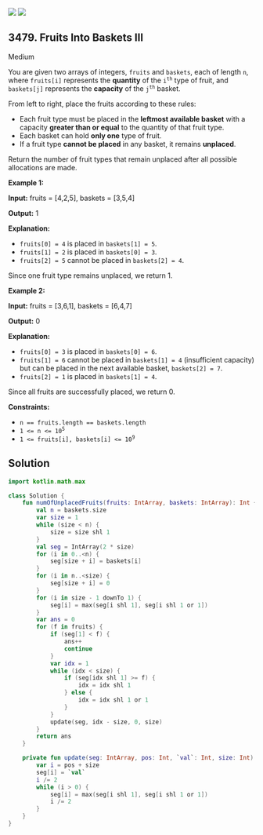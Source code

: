 [![](https://img.shields.io/github/stars/javadev/LeetCode-in-Kotlin?label=Stars&style=flat-square)](https://github.com/javadev/LeetCode-in-Kotlin)
[![](https://img.shields.io/github/forks/javadev/LeetCode-in-Kotlin?label=Fork%20me%20on%20GitHub%20&style=flat-square)](https://github.com/javadev/LeetCode-in-Kotlin/fork)

## 3479\. Fruits Into Baskets III

Medium

You are given two arrays of integers, `fruits` and `baskets`, each of length `n`, where `fruits[i]` represents the **quantity** of the <code>i<sup>th</sup></code> type of fruit, and `baskets[j]` represents the **capacity** of the <code>j<sup>th</sup></code> basket.

From left to right, place the fruits according to these rules:

*   Each fruit type must be placed in the **leftmost available basket** with a capacity **greater than or equal** to the quantity of that fruit type.
*   Each basket can hold **only one** type of fruit.
*   If a fruit type **cannot be placed** in any basket, it remains **unplaced**.

Return the number of fruit types that remain unplaced after all possible allocations are made.

**Example 1:**

**Input:** fruits = [4,2,5], baskets = [3,5,4]

**Output:** 1

**Explanation:**

*   `fruits[0] = 4` is placed in `baskets[1] = 5`.
*   `fruits[1] = 2` is placed in `baskets[0] = 3`.
*   `fruits[2] = 5` cannot be placed in `baskets[2] = 4`.

Since one fruit type remains unplaced, we return 1.

**Example 2:**

**Input:** fruits = [3,6,1], baskets = [6,4,7]

**Output:** 0

**Explanation:**

*   `fruits[0] = 3` is placed in `baskets[0] = 6`.
*   `fruits[1] = 6` cannot be placed in `baskets[1] = 4` (insufficient capacity) but can be placed in the next available basket, `baskets[2] = 7`.
*   `fruits[2] = 1` is placed in `baskets[1] = 4`.

Since all fruits are successfully placed, we return 0.

**Constraints:**

*   `n == fruits.length == baskets.length`
*   <code>1 <= n <= 10<sup>5</sup></code>
*   <code>1 <= fruits[i], baskets[i] <= 10<sup>9</sup></code>

## Solution

```kotlin
import kotlin.math.max

class Solution {
    fun numOfUnplacedFruits(fruits: IntArray, baskets: IntArray): Int {
        val n = baskets.size
        var size = 1
        while (size < n) {
            size = size shl 1
        }
        val seg = IntArray(2 * size)
        for (i in 0..<n) {
            seg[size + i] = baskets[i]
        }
        for (i in n..<size) {
            seg[size + i] = 0
        }
        for (i in size - 1 downTo 1) {
            seg[i] = max(seg[i shl 1], seg[i shl 1 or 1])
        }
        var ans = 0
        for (f in fruits) {
            if (seg[1] < f) {
                ans++
                continue
            }
            var idx = 1
            while (idx < size) {
                if (seg[idx shl 1] >= f) {
                    idx = idx shl 1
                } else {
                    idx = idx shl 1 or 1
                }
            }
            update(seg, idx - size, 0, size)
        }
        return ans
    }

    private fun update(seg: IntArray, pos: Int, `val`: Int, size: Int) {
        var i = pos + size
        seg[i] = `val`
        i /= 2
        while (i > 0) {
            seg[i] = max(seg[i shl 1], seg[i shl 1 or 1])
            i /= 2
        }
    }
}
```